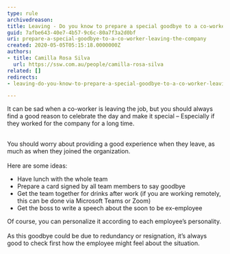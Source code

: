 ```yaml
---
type: rule
archivedreason: 
title: Leaving - Do you know to prepare a special goodbye to a co-worker leaving the company?
guid: 7afbe643-40e7-4b57-9c6c-80a7f3a2d0bf
uri: prepare-a-special-goodbye-to-a-co-worker-leaving-the-company
created: 2020-05-05T05:15:18.0000000Z
authors:
- title: Camilla Rosa Silva
  url: https://ssw.com.au/people/camilla-rosa-silva
related: []
redirects:
- leaving-do-you-know-to-prepare-a-special-goodbye-to-a-co-worker-leaving-the-company

---
```



It can be sad when a co-worker is leaving the job, but you should always find a good reason to celebrate the day and make it special – Especially if they worked for the company for a long time.<br><div><br>You should worry about providing a good experience when they leave, as much as when they joined the organization.<br>&#160;<br>Here are some ideas&#58;<br><ul><li>Have lunch with the whole team</li><li>Prepare a card signed by all team members to say goodbye</li><li>Get the team together for drinks after work (if you are working remotely, this can be done via Microsoft Teams or Zoom)</li><li>Get the boss to write a speech about the soon to be ex-employee<br></li></ul>Of course, you can personalize it according to each employee’s personality.<br>&#160;<br>As this goodbye could be due to redundancy or resignation, it’s always good to check first how the employee might feel about the situation.<br></div><div><br></div><div><div class="ms-rtestate-read ms-rte-embedcode ms-rte-embedil ms-rtestate-notify s4-wpActive"><div class="fb-post" data-href="&#123;https&#58;//www.facebook.com/SSW.page/posts/3543398045676805&#58;0&#125;"></div>
</div><br></div>
<br><excerpt class='endintro'></excerpt><br>



